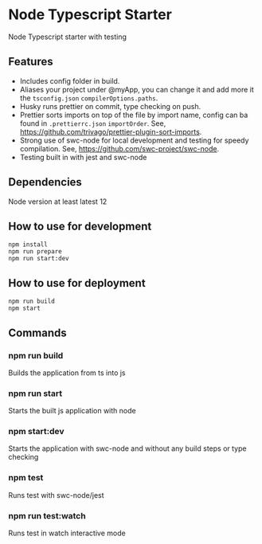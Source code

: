 # Node Typescript Starter

Node Typescript starter with testing

## Features

- Includes config folder in build.
- Aliases your project under @myApp, you can change it and add more it the `tsconfig.json` `compilerOptions.paths`.
- Husky runs prettier on commit, type checking on push.
- Prettier sorts imports on top of the file by import name, config can ba found in `.prettierrc.json` `importOrder`. See, https://github.com/trivago/prettier-plugin-sort-imports.
- Strong use of swc-node for local development and testing for speedy compilation. See, https://github.com/swc-project/swc-node.
- Testing built in with jest and swc-node

## Dependencies

Node version at least latest 12

## How to use for development

`npm install`  
`npm run prepare`  
`npm run start:dev`

## How to use for deployment

`npm run build`  
`npm start`

## Commands

### npm run build

Builds the application from ts into js

### npm run start

Starts the built js application with node

### npm start:dev

Starts the application with swc-node and without any build steps or type checking

### npm test

Runs test with swc-node/jest

### npm run test:watch

Runs test in watch interactive mode
